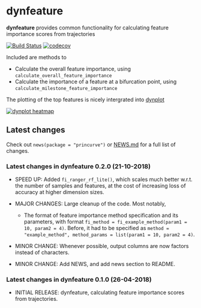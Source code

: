 
<!-- README.md is generated from README.Rmd. Please edit that file -->

# dynfeature

**dynfeature** provides common functionality for calculating feature
importance scores from trajectories

[![Build
Status](https://travis-ci.org/dynverse/dynfeature.svg)](https://travis-ci.org/dynverse/dynfeature)
[![codecov](https://codecov.io/gh/dynverse/dynfeature/branch/master/graph/badge.svg)](https://codecov.io/gh/dynverse/dynfeature)

Included are methods to

  - Calculate the overall feature importance, using
    `calculate_overall_feature_importance`
  - Calculate the importance of a feature at a bifurcation point, using
    `calculate_milestone_feature_importance`

The plotting of the top features is nicely intergrated into
[dynplot](https://github.com/dynverse/dynplot)

[![dynplot
heatmap](https://raw.githubusercontent.com/dynverse/dynplot/devel/.readme_files/heatmap-1.png)](https://github.com/dynverse/dynplot)

## Latest changes

Check out `news(package = "princurve")` or [NEWS.md](inst/NEWS.md) for a
full list of
changes.

<!-- This section gets automatically generated from inst/NEWS.md, and also generates inst/NEWS -->

### Latest changes in dynfeature 0.2.0 (21-10-2018)

  - SPEED UP: Added `fi_ranger_rf_lite()`, which scales much better
    w.r.t. the number of samples and features, at the cost of increasing
    loss of accuracy at higher dimension sizes.

  - MAJOR CHANGES: Large cleanup of the code. Most notably,
    
      - The format of feature importance method specification and its
        parameters, with format `fi_method = fi_example_method(param1
        = 10, param2 = 4)`. Before, it had to be specified as `method =
        "example_method", method_params = list(param1 = 10, param2
        = 4)`.

  - MINOR CHANGE: Whenever possible, output columns are now factors
    instead of characters.

  - MINOR CHANGE: Add NEWS, and add news section to README.

### Latest changes in dynfeature 0.1.0 (26-04-2018)

  - INITIAL RELEASE: dynfeature, calculating feature importance scores
    from trajectories.
